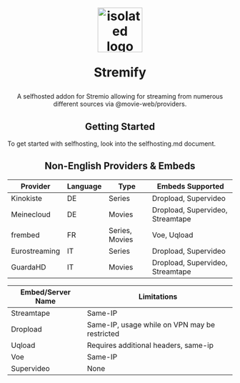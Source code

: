 <h1 align="center">
  <img src="https://avatars.githubusercontent.com/u/160156210?s=200&v=4" alt="isolated logo" width="100"/>
  <p>Stremify</p>
</h1>
<p align="center">A selfhosted addon for Stremio allowing for streaming from numerous different sources via @movie-web/providers.</p>
<h2 align="center"> Getting Started </h2>
To get started with selfhosting, look into the selfhosting.md document.
<h2 align="center"> Non-English Providers & Embeds </h2>


| Provider      | Language | Type           | Embeds Supported                 |
|---------------|----------|----------------|----------------------------------|
| Kinokiste     | DE       | Series         | Dropload, Supervideo             |
| Meinecloud    | DE       | Movies         | Dropload, Supervideo, Streamtape |
| frembed       | FR       | Series, Movies | Voe, Uqload                      |
| Eurostreaming | IT       | Series         | Dropload, Supervideo             |
| GuardaHD      | IT       | Movies         | Dropload, Supervideo, Streamtape |

| Embed/Server Name | Limitations                                                |
|------------|------------------------------------------------------------|
| Streamtape | Same-IP                                                    |
| Dropload   | Same-IP, usage while on VPN may be restricted              |
| Uqload     | Requires additional headers, same-ip |
| Voe        | Same-IP                                                    |
| Supervideo | None                                                       |c
